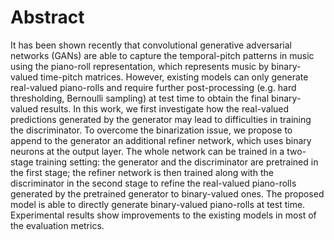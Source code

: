 # Abstract

It has been shown recently that convolutional generative adversarial networks
(GANs) are able to capture the temporal-pitch patterns in music using the
piano-roll representation, which represents music by binary-valued time-pitch
matrices. However, existing models can only generate real-valued piano-rolls and
require further post-processing (e.g. hard thresholding, Bernoulli sampling) at
test time to obtain the final binary-valued results. In this work, we first
investigate how the real-valued predictions generated by the generator may lead
to difficulties in training the discriminator. To overcome the binarization
issue, we propose to append to the generator an additional refiner network,
which uses binary neurons at the output layer. The whole network can be trained
in a two-stage training setting: the generator and the discriminator are
pretrained in the first stage; the refiner network is then trained along with
the discriminator in the second stage to refine the real-valued piano-rolls
generated by the pretrained generator to binary-valued ones. The proposed model
is able to directly generate binary-valued piano-rolls at test time.
Experimental results show improvements to the existing models in most of the
evaluation metrics.
